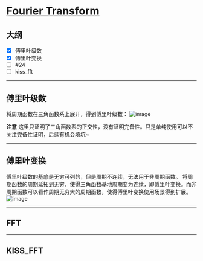 # [Fourier Transform](https://github.com/iLovEing/notebook/issues/11)

## 大纲
- [x] 傅里叶级数
- [x] 傅里叶变换
- [ ] #24
- [ ] kiss_fft

---

## 傅里叶级数

将周期函数在三角函数系上展开，得到傅里叶级数：
![image](https://user-images.githubusercontent.com/109459299/224723347-fd730310-bdc7-4a32-a688-a05c785441da.png)

**注意**
这里只证明了三角函数系的正交性，没有证明完备性。只是单纯使用可以不关注完备性证明，后续有机会填坑~


---

## 傅里叶变换

傅里叶级数的基底是无穷可列的，但是周期不连续，无法用于非周期函数。
将周期函数的周期延拓到无穷，使得三角函数基地周期变为连续，即傅里叶变换。而非周期函数可以看作周期无穷大的周期函数，使得傅里叶变换使用场景得到扩展。
![image](https://user-images.githubusercontent.com/109459299/224724402-6d5a40ff-6410-4a2c-a4bf-77712702c671.png)


---

## FFT

---

## KISS_FFT